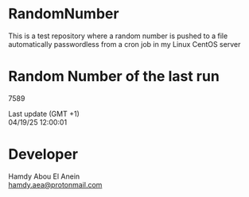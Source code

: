 # RandomNumber    
This is a test repository where a random number is pushed to a file automatically passwordless from a cron job in my Linux CentOS server    
# Random Number of the last run   
7589
      
Last update (GMT +1)    
04/19/25 12:00:01
# Developer    
Hamdy Abou El Anein   
hamdy.aea@protonmail.com
